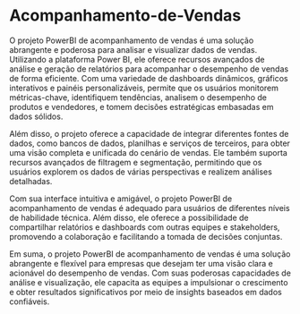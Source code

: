 # Acompanhamento-de-Vendas
O projeto PowerBI de acompanhamento de vendas é uma solução abrangente e poderosa para analisar e visualizar dados de vendas. Utilizando a plataforma Power BI, ele oferece recursos avançados de análise e geração de relatórios para acompanhar o desempenho de vendas de forma eficiente. Com uma variedade de dashboards dinâmicos, gráficos interativos e painéis personalizáveis, permite que os usuários monitorem métricas-chave, identifiquem tendências, analisem o desempenho de produtos e vendedores, e tomem decisões estratégicas embasadas em dados sólidos.

Além disso, o projeto oferece a capacidade de integrar diferentes fontes de dados, como bancos de dados, planilhas e serviços de terceiros, para obter uma visão completa e unificada do cenário de vendas. Ele também suporta recursos avançados de filtragem e segmentação, permitindo que os usuários explorem os dados de várias perspectivas e realizem análises detalhadas.

Com sua interface intuitiva e amigável, o projeto PowerBI de acompanhamento de vendas é adequado para usuários de diferentes níveis de habilidade técnica. Além disso, ele oferece a possibilidade de compartilhar relatórios e dashboards com outras equipes e stakeholders, promovendo a colaboração e facilitando a tomada de decisões conjuntas.

Em suma, o projeto PowerBI de acompanhamento de vendas é uma solução abrangente e flexível para empresas que desejam ter uma visão clara e acionável do desempenho de vendas. Com suas poderosas capacidades de análise e visualização, ele capacita as equipes a impulsionar o crescimento e obter resultados significativos por meio de insights baseados em dados confiáveis.                                                                                                                                                                                                                                                                                                                      
